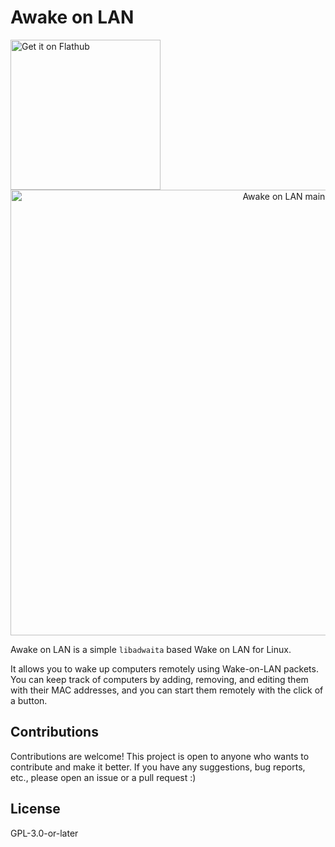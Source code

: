 # Awake on LAN

<a href='https://flathub.org/apps/co.logonoff.awakeonlan'>
  <img width='240' alt='Get it on Flathub' src='https://flathub.org/api/badge?locale=en'/>
</a>

<center>
<img src="https://i.imgur.com/hhkJnF4.png" alt="Awake on LAN main window" width="914" height="713" />
</center>

Awake on LAN is a simple `libadwaita` based Wake on LAN for Linux.

It allows you to wake up computers remotely using Wake-on-LAN packets. You can keep track of computers by adding, removing, and editing them with their MAC addresses, and you can start them remotely with the click of a button.

## Contributions
Contributions are welcome! This project is open to anyone who wants to contribute and make it better. If you have any suggestions, bug reports, etc., please open an issue or a pull request :)

## License
GPL-3.0-or-later
